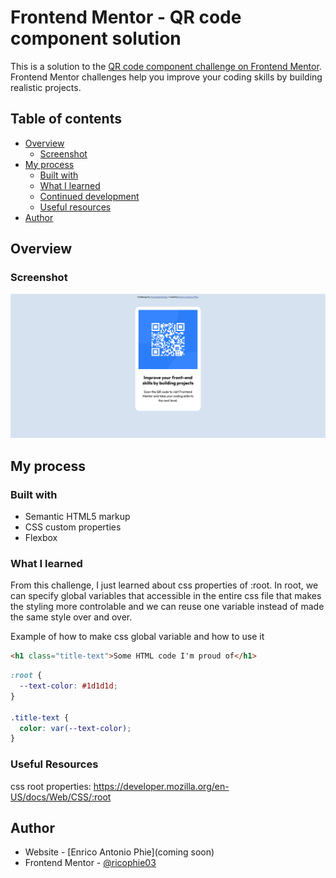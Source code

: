 # Frontend Mentor - QR code component solution

This is a solution to the [QR code component challenge on Frontend Mentor](https://www.frontendmentor.io/challenges/qr-code-component-iux_sIO_H). Frontend Mentor challenges help you improve your coding skills by building realistic projects.

## Table of contents

- [Overview](#overview)
  - [Screenshot](#screenshot)
- [My process](#my-process)
  - [Built with](#built-with)
  - [What I learned](#what-i-learned)
  - [Continued development](#continued-development)
  - [Useful resources](#useful-resources)
- [Author](#author)

## Overview

### Screenshot

![Preview for the QR code component coding challenge](./images/preview_qr.png)

## My process

### Built with

- Semantic HTML5 markup
- CSS custom properties
- Flexbox

### What I learned

From this challenge, I just learned about css properties of :root. In root, we can specify global variables that accessible in the entire css file that makes the styling more controlable and we can reuse one variable instead of made the same style over and over.

Example of how to make css global variable and how to use it

```html
<h1 class="title-text">Some HTML code I'm proud of</h1>
```

```css
:root {
  --text-color: #1d1d1d;
}

.title-text {
  color: var(--text-color);
}
```

### Useful Resources

css root properties: https://developer.mozilla.org/en-US/docs/Web/CSS/:root

## Author

- Website - [Enrico Antonio Phie](coming soon)
- Frontend Mentor - [@ricophie03](https://www.frontendmentor.io/profile/ricophie03)

